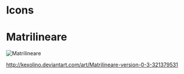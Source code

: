 # Icons

# Matrilineare
![Matrilineare](http://fc00.deviantart.net/fs70/f/2013/287/9/d/matrilineare__version_0_3__by_sora_meliae-d5bca17.png)

http://kexolino.deviantart.com/art/Matrilineare-version-0-3-321379531
